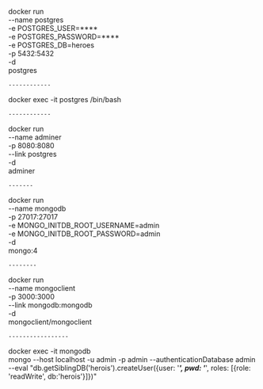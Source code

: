 docker run \
    --name postgres \
    -e POSTGRES_USER=**** \
    -e POSTGRES_PASSWORD=**** \
    -e POSTGRES_DB=heroes \
    -p 5432:5432 \
    -d \
    postgres

    ------------

docker exec -it postgres /bin/bash

    ------------

docker run \
    --name adminer \
    -p 8080:8080 \
    --link postgres \
    -d \
    adminer

    -------

docker run \
    --name mongodb \
    -p 27017:27017 \
    -e MONGO_INITDB_ROOT_USERNAME=admin \
    -e MONGO_INITDB_ROOT_PASSWORD=admin \
    -d \
    mongo:4

    --------

docker run \
    --name mongoclient \
    -p 3000:3000 \
    --link mongodb:mongodb \
    -d \
    mongoclient/mongoclient

    -----------------
docker exec -it mongodb \
    mongo --host localhost -u admin -p admin --authenticationDatabase admin \
    --eval "db.getSiblingDB('herois').createUser({user: '*****', pwd: '*****', roles: [{role: 'readWrite', db:'herois'}]})"
